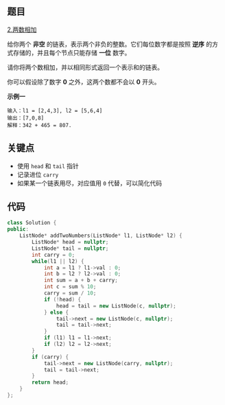## 题目

[2.两数相加](https://leetcode-cn.com/problems/add-two-numbers/)

给你两个 **非空** 的链表，表示两个非负的整数。它们每位数字都是按照 **逆序** 的方式存储的，并且每个节点只能存储 **一位** 数字。

请你将两个数相加，并以相同形式返回一个表示和的链表。

你可以假设除了数字 **0** 之外，这两个数都不会以 **0** 开头。

**示例一**

```
输入：l1 = [2,4,3], l2 = [5,6,4]
输出：[7,0,8]
解释：342 + 465 = 807.
```

## 关键点

- 使用 `head` 和 `tail` 指针
- 记录进位 `carry`
- 如果某一个链表用尽，对应值用 `0` 代替，可以简化代码

## 代码

```cpp
class Solution {
public:
    ListNode* addTwoNumbers(ListNode* l1, ListNode* l2) {
        ListNode* head = nullptr;
        ListNode* tail = nullptr;
        int carry = 0;
        while(l1 || l2) {
            int a = l1 ? l1->val : 0;
            int b = l2 ? l2->val : 0;
            int sum = a + b + carry;
            int c = sum % 10;
            carry = sum / 10;
            if (!head) {
                head = tail = new ListNode(c, nullptr);
            } else {
                tail->next = new ListNode(c, nullptr);
                tail = tail->next;
            }
            if (l1) l1 = l1->next;
            if (l2) l2 = l2->next;
        }
        if (carry) {
            tail->next = new ListNode(carry, nullptr);
            tail = tail->next;
        }
        return head;
    }
};
```
